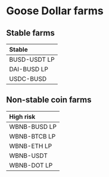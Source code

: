 # Goose Dollar farms

## Stable farms

| Stable |
| :--- |
| BUSD-USDT LP |
| DAI-BUSD LP |
| USDC-BUSD |

## **Non-stable coin farms**

| High risk |
| :--- |
| WBNB-BUSD LP |
| WBNB-BTCB LP |
| WBNB-ETH LP |
| WBNB-USDT |
| WBNB-DOT LP |

